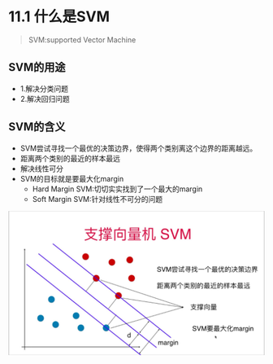 # 11.1 什么是SVM
> SVM:supported Vector Machine

## SVM的用途
+ 1.解决分类问题
+ 2.解决回归问题

## SVM的含义

+ SVM尝试寻找一个最优的决策边界，使得两个类别离这个边界的距离越远。
+ 距离两个类别的最近的样本最远
+ 解决线性可分
+ SVM的目标就是要最大化margin
  + Hard Margin SVM:切切实实找到了一个最大的margin
  + Soft Margin SVM:针对线性不可分的问题

![SVM的含义](images/SVM的含义.jpg)